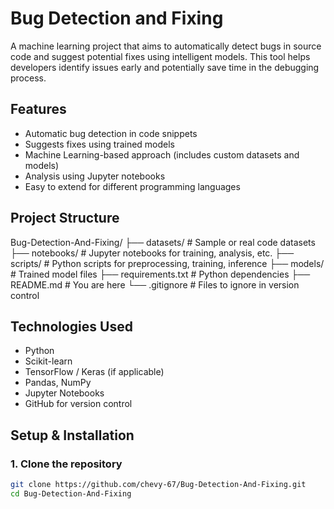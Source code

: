 # Bug Detection and Fixing

A machine learning project that aims to automatically detect bugs in source code and suggest potential fixes using intelligent models. This tool helps developers identify issues early and potentially save time in the debugging process.

## Features

- Automatic bug detection in code snippets
- Suggests fixes using trained models
- Machine Learning-based approach (includes custom datasets and models)
- Analysis using Jupyter notebooks
- Easy to extend for different programming languages

## Project Structure

Bug-Detection-And-Fixing/ ├── datasets/ # Sample or real code datasets ├── notebooks/ # Jupyter notebooks for training, analysis, etc. ├── scripts/ # Python scripts for preprocessing, training, inference ├── models/ # Trained model files ├── requirements.txt # Python dependencies ├── README.md # You are here └── .gitignore # Files to ignore in version control


## Technologies Used

- Python
- Scikit-learn
- TensorFlow / Keras (if applicable)
- Pandas, NumPy
- Jupyter Notebooks
- GitHub for version control

## Setup & Installation

### 1. Clone the repository
```bash
git clone https://github.com/chevy-67/Bug-Detection-And-Fixing.git
cd Bug-Detection-And-Fixing
